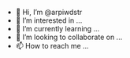 - 👋 Hi, I’m @arpiwdstr
- 👀 I’m interested in ...
- 🌱 I’m currently learning ...
- 💞️ I’m looking to collaborate on ...
- 📫 How to reach me ...

<!---
arpiwdstr/arpiwdstr is a ✨ special ✨ repository because its `README.md` (this file) appears on your GitHub profile.
You can click the Preview link to take a look at your changes.
--->
